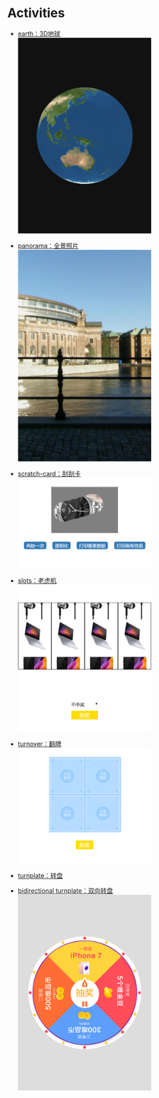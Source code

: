 # Activities
- [earth：3D地球](https://rrdawlx.github.io/activities/earth/)  
  <img src="./common/imgs/earth.png" width="300" />

- [panorama：全景照片](https://rrdawlx.github.io/activities/panorama/)  
  <img src="./common/imgs/panorama.png" width="300" />

- [scratch-card：刮刮卡](https://rrdawlx.github.io/activities/scratch-card/)  
  <img src="./common/imgs/scratch-card.png" width="300" />

- [slots：老虎机](https://rrdawlx.github.io/activities/slots/)  
  <img src="./common/imgs/slots.png" width="300" />

- [turnover：翻牌](https://rrdawlx.github.io/activities/turnover/)  
  <img src="./common/imgs/turnover.png" width="300" />

- [turnplate：转盘](https://rrdawlx.github.io/activities/turnplate/)  
- [bidirectional turnplate：双向转盘](https://rrdawlx.github.io/activities/turnplate/bidirectional.html)  
  <img src="./common/imgs/turnplate.png" width="300" />
